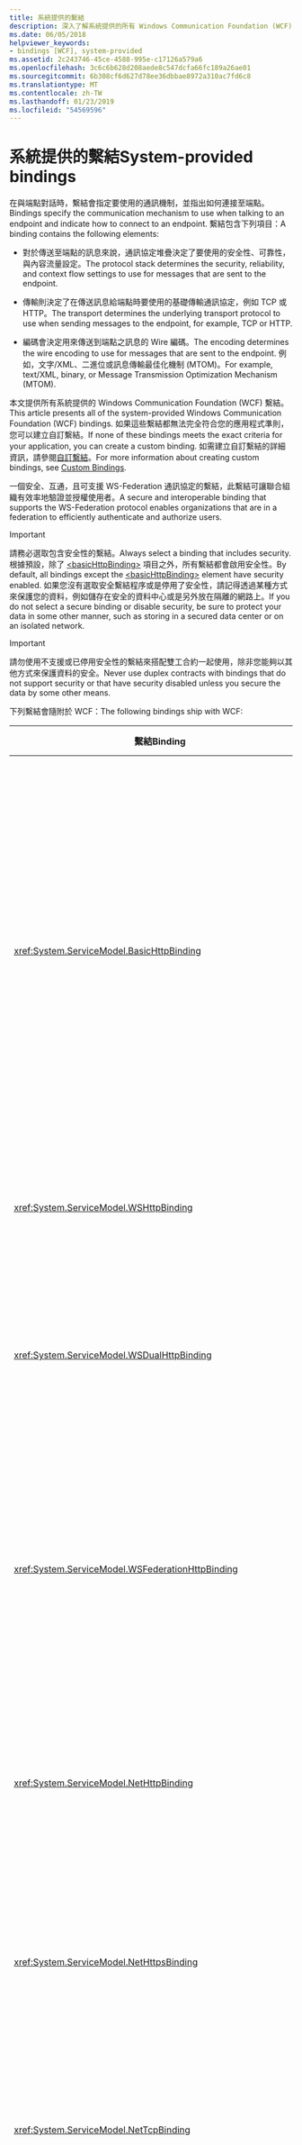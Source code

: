 ```yaml
---
title: 系統提供的繫結
description: 深入了解系統提供的所有 Windows Communication Foundation (WCF) 繫結。
ms.date: 06/05/2018
helpviewer_keywords:
- bindings [WCF], system-provided
ms.assetid: 2c243746-45ce-4588-995e-c17126a579a6
ms.openlocfilehash: 3c6c6b628d208aede8c547dcfa66fc189a26ae01
ms.sourcegitcommit: 6b308cf6d627d78ee36dbbae8972a310ac7fd6c8
ms.translationtype: MT
ms.contentlocale: zh-TW
ms.lasthandoff: 01/23/2019
ms.locfileid: "54569596"
---
```

# <a name="system-provided-bindings"></a><span data-ttu-id="6a3b5-103">系統提供的繫結</span><span class="sxs-lookup"><span data-stu-id="6a3b5-103">System-provided bindings</span></span>

<span data-ttu-id="6a3b5-104">在與端點對話時，繫結會指定要使用的通訊機制，並指出如何連接至端點。</span><span class="sxs-lookup"><span data-stu-id="6a3b5-104">Bindings specify the communication mechanism to use when talking to an endpoint and indicate how to connect to an endpoint.</span></span> <span data-ttu-id="6a3b5-105">繫結包含下列項目：</span><span class="sxs-lookup"><span data-stu-id="6a3b5-105">A binding contains the following elements:</span></span>

- <span data-ttu-id="6a3b5-106">對於傳送至端點的訊息來說，通訊協定堆疊決定了要使用的安全性、可靠性，與內容流量設定。</span><span class="sxs-lookup"><span data-stu-id="6a3b5-106">The protocol stack determines the security, reliability, and context flow settings to use for messages that are sent to the endpoint.</span></span>

- <span data-ttu-id="6a3b5-107">傳輸則決定了在傳送訊息給端點時要使用的基礎傳輸通訊協定，例如 TCP 或 HTTP。</span><span class="sxs-lookup"><span data-stu-id="6a3b5-107">The transport determines the underlying transport protocol to use when sending messages to the endpoint, for example, TCP or HTTP.</span></span>

- <span data-ttu-id="6a3b5-108">編碼會決定用來傳送到端點之訊息的 Wire 編碼。</span><span class="sxs-lookup"><span data-stu-id="6a3b5-108">The encoding determines the wire encoding to use for messages that are sent to the endpoint.</span></span> <span data-ttu-id="6a3b5-109">例如，文字/XML、二進位或訊息傳輸最佳化機制 (MTOM)。</span><span class="sxs-lookup"><span data-stu-id="6a3b5-109">For example, text/XML, binary, or Message Transmission Optimization Mechanism (MTOM).</span></span>

 <span data-ttu-id="6a3b5-110">本文提供所有系統提供的 Windows Communication Foundation (WCF) 繫結。</span><span class="sxs-lookup"><span data-stu-id="6a3b5-110">This article presents all of the system-provided Windows Communication Foundation (WCF) bindings.</span></span> <span data-ttu-id="6a3b5-111">如果這些繫結都無法完全符合您的應用程式準則，您可以建立自訂繫結。</span><span class="sxs-lookup"><span data-stu-id="6a3b5-111">If none of these bindings meets the exact criteria for your application, you can create a custom binding.</span></span> <span data-ttu-id="6a3b5-112">如需建立自訂繫結的詳細資訊，請參閱[自訂繫結](./extending/custom-bindings.md)。</span><span class="sxs-lookup"><span data-stu-id="6a3b5-112">For more information about creating custom bindings, see [Custom Bindings](./extending/custom-bindings.md).</span></span>

 <span data-ttu-id="6a3b5-113">一個安全、互通，且可支援 WS-Federation 通訊協定的繫結，此繫結可讓聯合組織有效率地驗證並授權使用者。</span><span class="sxs-lookup"><span data-stu-id="6a3b5-113">A secure and interoperable binding that supports the WS-Federation protocol enables organizations that are in a federation to efficiently authenticate and authorize users.</span></span>

> [!IMPORTANT]
> <span data-ttu-id="6a3b5-114">請務必選取包含安全性的繫結。</span><span class="sxs-lookup"><span data-stu-id="6a3b5-114">Always select a binding that includes security.</span></span> <span data-ttu-id="6a3b5-115">根據預設，除了 [\<basicHttpBinding>](../configure-apps/file-schema/wcf/basichttpbinding.md) 項目之外，所有繫結都會啟用安全性。</span><span class="sxs-lookup"><span data-stu-id="6a3b5-115">By default, all bindings except the [\<basicHttpBinding>](../configure-apps/file-schema/wcf/basichttpbinding.md) element have security enabled.</span></span> <span data-ttu-id="6a3b5-116">如果您沒有選取安全繫結程序或是停用了安全性，請記得透過某種方式來保護您的資料，例如儲存在安全的資料中心或是另外放在隔離的網路上。</span><span class="sxs-lookup"><span data-stu-id="6a3b5-116">If you do not select a secure binding or disable security, be sure to protect your data in some other manner, such as storing in a secured data center or on an isolated network.</span></span>

> [!IMPORTANT]
> <span data-ttu-id="6a3b5-117">請勿使用不支援或已停用安全性的繫結來搭配雙工合約一起使用，除非您能夠以其他方式來保護資料的安全。</span><span class="sxs-lookup"><span data-stu-id="6a3b5-117">Never use duplex contracts with bindings that do not support security or that have security disabled unless you secure the data by some other means.</span></span>

<span data-ttu-id="6a3b5-118">下列繫結會隨附於 WCF：</span><span class="sxs-lookup"><span data-stu-id="6a3b5-118">The following bindings ship with WCF:</span></span>

|<span data-ttu-id="6a3b5-119">繫結</span><span class="sxs-lookup"><span data-stu-id="6a3b5-119">Binding</span></span>|<span data-ttu-id="6a3b5-120">組態項目</span><span class="sxs-lookup"><span data-stu-id="6a3b5-120">Configuration Element</span></span>|<span data-ttu-id="6a3b5-121">描述</span><span class="sxs-lookup"><span data-stu-id="6a3b5-121">Description</span></span>|
|-------------|---------------------------|-----------------|
|<xref:System.ServiceModel.BasicHttpBinding>|[<span data-ttu-id="6a3b5-122">\<basicHttpBinding></span><span class="sxs-lookup"><span data-stu-id="6a3b5-122">\<basicHttpBinding></span></span>](../configure-apps/file-schema/wcf/basichttpbinding.md)|<span data-ttu-id="6a3b5-123">適合用來與 WS-Basic Profile 相容之 Web 服務通訊的繫結；例如，以 ASP.NET Web 服務 (ASMX) 為基礎的服務。</span><span class="sxs-lookup"><span data-stu-id="6a3b5-123">A binding that is suitable for communicating with WS-Basic Profile-conformant Web services, for example, ASP.NET Web services (ASMX)-based services.</span></span> <span data-ttu-id="6a3b5-124">此繫結使用 HTTP 做為傳輸，並使用文字/XML 做為預設的訊息編碼。</span><span class="sxs-lookup"><span data-stu-id="6a3b5-124">This binding uses HTTP as the transport and text/XML as the default message encoding.</span></span>|
|<xref:System.ServiceModel.WSHttpBinding>|[<span data-ttu-id="6a3b5-125">\<wsHttpBinding></span><span class="sxs-lookup"><span data-stu-id="6a3b5-125">\<wsHttpBinding></span></span>](../configure-apps/file-schema/wcf/wshttpbinding.md)|<span data-ttu-id="6a3b5-126">適用在非雙工服務合約上的安全且互通的繫結。</span><span class="sxs-lookup"><span data-stu-id="6a3b5-126">A secure and interoperable binding that is suitable for non-duplex service contracts.</span></span>|
|<xref:System.ServiceModel.WSDualHttpBinding>|[<span data-ttu-id="6a3b5-127">\<wsDualHttpBinding></span><span class="sxs-lookup"><span data-stu-id="6a3b5-127">\<wsDualHttpBinding></span></span>](../configure-apps/file-schema/wcf/wsdualhttpbinding.md)|<span data-ttu-id="6a3b5-128">安全且互通的繫結，適用於雙工服務合約或透過 SOAP 媒介的通訊。</span><span class="sxs-lookup"><span data-stu-id="6a3b5-128">A secure and interoperable binding that is suitable for duplex service contracts or communication through SOAP intermediaries.</span></span>|
|<xref:System.ServiceModel.WSFederationHttpBinding>|[<span data-ttu-id="6a3b5-129">\<wsFederationHttpBinding></span><span class="sxs-lookup"><span data-stu-id="6a3b5-129">\<wsFederationHttpBinding></span></span>](../configure-apps/file-schema/wcf/wsfederationhttpbinding.md)|<span data-ttu-id="6a3b5-130">安全、互通且支援 WS-Federation 通訊協定的繫結，此繫結可讓聯合組織有效率地驗證並授權使用者。</span><span class="sxs-lookup"><span data-stu-id="6a3b5-130">A secure and interoperable binding that supports the WS-Federation protocol, which enables organizations that are in a federation to efficiently authenticate and authorize users.</span></span>|
|<xref:System.ServiceModel.NetHttpBinding>|[<span data-ttu-id="6a3b5-131">\<netHttpBinding></span><span class="sxs-lookup"><span data-stu-id="6a3b5-131">\<netHttpBinding></span></span>](../configure-apps/file-schema/wcf/nethttpbinding.md)|<span data-ttu-id="6a3b5-132">為了使用 HTTP 或 WebSocket 服務而設計的繫結，其預設會使用二進位編碼。</span><span class="sxs-lookup"><span data-stu-id="6a3b5-132">A binding designed for consuming HTTP or WebSocket services that uses binary encoding by default.</span></span>|
|<xref:System.ServiceModel.NetHttpsBinding>|[<span data-ttu-id="6a3b5-133">\<netHttpsBinding></span><span class="sxs-lookup"><span data-stu-id="6a3b5-133">\<netHttpsBinding></span></span>](../configure-apps/file-schema/wcf/nethttpsbinding.md)|<span data-ttu-id="6a3b5-134">為了使用 HTTP 或 WebSocket 服務而設計的安全繫結，其預設會採用二進位編碼。</span><span class="sxs-lookup"><span data-stu-id="6a3b5-134">A secure binding designed for consuming HTTP or WebSocket services that uses binary encoding by default.</span></span>|
|<xref:System.ServiceModel.NetTcpBinding>|[<span data-ttu-id="6a3b5-135">\<netTcpBinding></span><span class="sxs-lookup"><span data-stu-id="6a3b5-135">\<netTcpBinding></span></span>](../configure-apps/file-schema/wcf/nettcpbinding.md)|<span data-ttu-id="6a3b5-136">安全且最佳化的繫結，適用於 WCF 應用程式之間的跨電腦通訊。</span><span class="sxs-lookup"><span data-stu-id="6a3b5-136">A secure and optimized binding suitable for cross-machine communication between WCF applications.</span></span>|
|<xref:System.ServiceModel.NetNamedPipeBinding>|[<span data-ttu-id="6a3b5-137">\<netNamedPipeBinding></span><span class="sxs-lookup"><span data-stu-id="6a3b5-137">\<netNamedPipeBinding></span></span>](../configure-apps/file-schema/wcf/netnamedpipebinding.md)|<span data-ttu-id="6a3b5-138">安全、可靠且最佳化的繫結，適用於 WCF 應用程式之間的電腦通訊。</span><span class="sxs-lookup"><span data-stu-id="6a3b5-138">A secure, reliable, optimized binding that is suitable for on-machine communication between WCF applications.</span></span>|
|<xref:System.ServiceModel.NetMsmqBinding>|[<span data-ttu-id="6a3b5-139">\<netMsmqBinding></span><span class="sxs-lookup"><span data-stu-id="6a3b5-139">\<netMsmqBinding></span></span>](../configure-apps/file-schema/wcf/netmsmqbinding.md)|<span data-ttu-id="6a3b5-140">佇列繫結，適用於 WCF 應用程式之間的跨電腦通訊。</span><span class="sxs-lookup"><span data-stu-id="6a3b5-140">A queued binding that is suitable for cross-machine communication between WCF applications.</span></span>|
|<xref:System.ServiceModel.NetPeerTcpBinding>|[<span data-ttu-id="6a3b5-141">\<netPeerTcpBinding></span><span class="sxs-lookup"><span data-stu-id="6a3b5-141">\<netPeerTcpBinding></span></span>](../configure-apps/file-schema/wcf/netpeertcpbinding.md)|<span data-ttu-id="6a3b5-142">可啟用安全、多電腦通訊的繫結。</span><span class="sxs-lookup"><span data-stu-id="6a3b5-142">A binding that enables secure, multiple machine communication.</span></span>|
|<xref:System.ServiceModel.MsmqIntegration.MsmqIntegrationBinding>|[<span data-ttu-id="6a3b5-143">\<msmqIntegrationBinding></span><span class="sxs-lookup"><span data-stu-id="6a3b5-143">\<msmqIntegrationBinding></span></span>](../configure-apps/file-schema/wcf/msmqintegrationbinding.md)|<span data-ttu-id="6a3b5-144">一種適用於 WCF 應用程式與現有訊息佇列應用程式之間的跨電腦通訊之繫結。</span><span class="sxs-lookup"><span data-stu-id="6a3b5-144">A binding that is suitable for cross-machine communication between a WCF application and existing Message Queuing applications.</span></span>|
|<xref:System.ServiceModel.BasicHttpContextBinding>|[<span data-ttu-id="6a3b5-145">\<basicHttpContextBinding></span><span class="sxs-lookup"><span data-stu-id="6a3b5-145">\<basicHttpContextBinding></span></span>](../configure-apps/file-schema/wcf/basichttpcontextbinding.md)|<span data-ttu-id="6a3b5-146">一種適合用來與 WS-Basic Profile 相容的 Web 服務進行通訊之繫結，能夠啟用用於交換內容的 HTTP Cookie。</span><span class="sxs-lookup"><span data-stu-id="6a3b5-146">A binding suitable for communicating with WS-Basic Profile conformant Web services that enables HTTP cookies to be used to exchange context.</span></span>|
|<xref:System.ServiceModel.NetTcpContextBinding>|[<span data-ttu-id="6a3b5-147">\<netTcpContextBinding></span><span class="sxs-lookup"><span data-stu-id="6a3b5-147">\<netTcpContextBinding></span></span>](../configure-apps/file-schema/wcf/nettcpcontextbinding.md)|<span data-ttu-id="6a3b5-148">安全且最佳化的繫結，適用於在 WCF 應用程式之間進行跨電腦的通訊，可以啟用用於交換內容的 SOAP 標頭。</span><span class="sxs-lookup"><span data-stu-id="6a3b5-148">A secure and optimized binding suitable for cross-machine communication between WCF applications that enables SOAP headers to be used to exchange context.</span></span>|
|<xref:System.ServiceModel.WebHttpBinding>|[<span data-ttu-id="6a3b5-149">\<webHttpBinding></span><span class="sxs-lookup"><span data-stu-id="6a3b5-149">\<webHttpBinding></span></span>](../configure-apps/file-schema/wcf/webhttpbinding.md)|<span data-ttu-id="6a3b5-150">用於設定 WCF Web 服務端點的繫結，這些服務的公開會透過 HTTP 要求，而非 SOAP 訊息。</span><span class="sxs-lookup"><span data-stu-id="6a3b5-150">A binding used to configure endpoints for WCF Web services that are exposed through HTTP requests instead of SOAP messages.</span></span>|
|<xref:System.ServiceModel.WSHttpContextBinding>|[<span data-ttu-id="6a3b5-151">\<wsHttpContextBinding></span><span class="sxs-lookup"><span data-stu-id="6a3b5-151">\<wsHttpContextBinding></span></span>](../configure-apps/file-schema/wcf/wshttpcontextbinding.md)|<span data-ttu-id="6a3b5-152">適用在非雙工服務合約上的安全且互通的繫結，可以啟用用於交換內容的 SOAP 標頭。</span><span class="sxs-lookup"><span data-stu-id="6a3b5-152">A secure and interoperable binding suitable for non-duplex service contracts that enables SOAP headers to be used to exchange context.</span></span>|
|<xref:System.ServiceModel.UdpBinding>|[<span data-ttu-id="6a3b5-153">\<udpBinding></span><span class="sxs-lookup"><span data-stu-id="6a3b5-153">\<udpBinding></span></span>](../configure-apps/file-schema/wcf/udpbinding.md)|<span data-ttu-id="6a3b5-154">要在同時傳送一批突發之簡單訊息給大量用戶端時使用的繫結。</span><span class="sxs-lookup"><span data-stu-id="6a3b5-154">A binding to use when sending a burst of simple messages to a large number of clients simultaneously.</span></span>|

 <span data-ttu-id="6a3b5-155">下表說明每一個系統提供繫結的個別功能。</span><span class="sxs-lookup"><span data-stu-id="6a3b5-155">The following table shows the features of each of the system-provided bindings.</span></span> <span data-ttu-id="6a3b5-156">您將於表格欄位中找到繫結；各項功能則列於各資料列，並於另一個表格中加以描述。</span><span class="sxs-lookup"><span data-stu-id="6a3b5-156">The bindings are found in the table columns; the features are listed in the rows and described in a second table.</span></span> <span data-ttu-id="6a3b5-157">下表將說明使用的繫結縮寫。</span><span class="sxs-lookup"><span data-stu-id="6a3b5-157">The following table provides a key for the binding abbreviations used.</span></span> <span data-ttu-id="6a3b5-158">若要選取繫結，請決定哪一欄可滿足所有您需要的資料列功能。</span><span class="sxs-lookup"><span data-stu-id="6a3b5-158">To select a binding, determine which column satisfies all of the row features you need.</span></span>

|<span data-ttu-id="6a3b5-159">繫結</span><span class="sxs-lookup"><span data-stu-id="6a3b5-159">Binding</span></span>|<span data-ttu-id="6a3b5-160">互通性</span><span class="sxs-lookup"><span data-stu-id="6a3b5-160">Interoperability</span></span>|<span data-ttu-id="6a3b5-161">安全性 (預設值)</span><span class="sxs-lookup"><span data-stu-id="6a3b5-161">Security (Default)</span></span>|<span data-ttu-id="6a3b5-162">工作階段</span><span class="sxs-lookup"><span data-stu-id="6a3b5-162">Session</span></span><br /><span data-ttu-id="6a3b5-163">(預設值)</span><span class="sxs-lookup"><span data-stu-id="6a3b5-163">(Default)</span></span>|<span data-ttu-id="6a3b5-164">異動</span><span class="sxs-lookup"><span data-stu-id="6a3b5-164">Transactions</span></span>|<span data-ttu-id="6a3b5-165">雙工</span><span class="sxs-lookup"><span data-stu-id="6a3b5-165">Duplex</span></span>|<span data-ttu-id="6a3b5-166">編碼 (預設值)</span><span class="sxs-lookup"><span data-stu-id="6a3b5-166">Encoding (Default)</span></span>|<span data-ttu-id="6a3b5-167">資料流</span><span class="sxs-lookup"><span data-stu-id="6a3b5-167">Streaming</span></span><br /><span data-ttu-id="6a3b5-168">(預設值)</span><span class="sxs-lookup"><span data-stu-id="6a3b5-168">(Default)</span></span>|
|-------------|----------------------|--------------------------|-----------------------------|------------------|------------|--------------------------|-------------------------------|
|<xref:System.ServiceModel.BasicHttpBinding>|<span data-ttu-id="6a3b5-169">Basic Profile 1.1</span><span class="sxs-lookup"><span data-stu-id="6a3b5-169">Basic Profile 1.1</span></span>|<span data-ttu-id="6a3b5-170">(無)、傳輸、訊息、混合</span><span class="sxs-lookup"><span data-stu-id="6a3b5-170">(None), Transport, Message, Mixed</span></span>|<span data-ttu-id="6a3b5-171">(無)</span><span class="sxs-lookup"><span data-stu-id="6a3b5-171">(None)</span></span>|<span data-ttu-id="6a3b5-172">(無)</span><span class="sxs-lookup"><span data-stu-id="6a3b5-172">(None)</span></span>|<span data-ttu-id="6a3b5-173">N/A</span><span class="sxs-lookup"><span data-stu-id="6a3b5-173">n/a</span></span>|<span data-ttu-id="6a3b5-174">文字、(MTOM)</span><span class="sxs-lookup"><span data-stu-id="6a3b5-174">Text, (MTOM)</span></span>|<span data-ttu-id="6a3b5-175">是</span><span class="sxs-lookup"><span data-stu-id="6a3b5-175">Yes</span></span><br /><span data-ttu-id="6a3b5-176">(緩衝)</span><span class="sxs-lookup"><span data-stu-id="6a3b5-176">(buffered)</span></span>|
|<xref:System.ServiceModel.WSHttpBinding>|<span data-ttu-id="6a3b5-177">WS</span><span class="sxs-lookup"><span data-stu-id="6a3b5-177">WS</span></span>|<span data-ttu-id="6a3b5-178">傳輸、(訊息)、混合</span><span class="sxs-lookup"><span data-stu-id="6a3b5-178">Transport, (Message), Mixed</span></span>|<span data-ttu-id="6a3b5-179">(無)、可靠工作階段、安全性工作階段</span><span class="sxs-lookup"><span data-stu-id="6a3b5-179">(None), Reliable Session, Security Session</span></span>|<span data-ttu-id="6a3b5-180">(無)、是</span><span class="sxs-lookup"><span data-stu-id="6a3b5-180">(None), Yes</span></span>|<span data-ttu-id="6a3b5-181">N/A</span><span class="sxs-lookup"><span data-stu-id="6a3b5-181">n/a</span></span>|<span data-ttu-id="6a3b5-182">(文字)、MTOM</span><span class="sxs-lookup"><span data-stu-id="6a3b5-182">(Text), MTOM</span></span>|<span data-ttu-id="6a3b5-183">否</span><span class="sxs-lookup"><span data-stu-id="6a3b5-183">No</span></span>|
|<xref:System.ServiceModel.WSDualHttpBinding>|<span data-ttu-id="6a3b5-184">WS</span><span class="sxs-lookup"><span data-stu-id="6a3b5-184">WS</span></span>|<span data-ttu-id="6a3b5-185">(訊息)、無</span><span class="sxs-lookup"><span data-stu-id="6a3b5-185">(Message), None</span></span>|<span data-ttu-id="6a3b5-186">(可靠工作階段)、安全性工作階段</span><span class="sxs-lookup"><span data-stu-id="6a3b5-186">(Reliable Session), Security Session</span></span>|<span data-ttu-id="6a3b5-187">(無)、是</span><span class="sxs-lookup"><span data-stu-id="6a3b5-187">(None), Yes</span></span>|<span data-ttu-id="6a3b5-188">是</span><span class="sxs-lookup"><span data-stu-id="6a3b5-188">Yes</span></span>|<span data-ttu-id="6a3b5-189">(文字)、MTOM</span><span class="sxs-lookup"><span data-stu-id="6a3b5-189">(Text), MTOM</span></span>|<span data-ttu-id="6a3b5-190">否</span><span class="sxs-lookup"><span data-stu-id="6a3b5-190">No</span></span>|
|<xref:System.ServiceModel.WSFederationHttpBinding>|<span data-ttu-id="6a3b5-191">WS-Federation</span><span class="sxs-lookup"><span data-stu-id="6a3b5-191">WS-Federation</span></span>|<span data-ttu-id="6a3b5-192">(訊息)、混合、無</span><span class="sxs-lookup"><span data-stu-id="6a3b5-192">(Message), Mixed, None</span></span>|<span data-ttu-id="6a3b5-193">(無)、可靠工作階段、安全性工作階段</span><span class="sxs-lookup"><span data-stu-id="6a3b5-193">(None), Reliable Session, Security Session</span></span>|<span data-ttu-id="6a3b5-194">(無)、是</span><span class="sxs-lookup"><span data-stu-id="6a3b5-194">(None), Yes</span></span>|<span data-ttu-id="6a3b5-195">否</span><span class="sxs-lookup"><span data-stu-id="6a3b5-195">No</span></span>|<span data-ttu-id="6a3b5-196">(文字)、MTOM</span><span class="sxs-lookup"><span data-stu-id="6a3b5-196">(Text), MTOM</span></span>|<span data-ttu-id="6a3b5-197">否</span><span class="sxs-lookup"><span data-stu-id="6a3b5-197">No</span></span>|
|<xref:System.ServiceModel.NetHttpBinding>|<span data-ttu-id="6a3b5-198">.NET</span><span class="sxs-lookup"><span data-stu-id="6a3b5-198">.NET</span></span>|<span data-ttu-id="6a3b5-199">(無)、傳輸、訊息、TransportWithMessageCredential、TransportCredentialOnly</span><span class="sxs-lookup"><span data-stu-id="6a3b5-199">(None), Transport, Message, TransportWithMessageCredential, TransportCredentialOnly</span></span>|<span data-ttu-id="6a3b5-200">請參閱下列注意事項</span><span class="sxs-lookup"><span data-stu-id="6a3b5-200">See note below</span></span>|<span data-ttu-id="6a3b5-201">無</span><span class="sxs-lookup"><span data-stu-id="6a3b5-201">None</span></span>|<span data-ttu-id="6a3b5-202">請參閱下列注意事項</span><span class="sxs-lookup"><span data-stu-id="6a3b5-202">See note below</span></span>|<span data-ttu-id="6a3b5-203">(二進位)、文字、MTOM</span><span class="sxs-lookup"><span data-stu-id="6a3b5-203">(Binary), Text, MTOM</span></span>|<span data-ttu-id="6a3b5-204">是 (緩衝)</span><span class="sxs-lookup"><span data-stu-id="6a3b5-204">Yes (buffered)</span></span>|
|<xref:System.ServiceModel.NetHttpsBinding>|<span data-ttu-id="6a3b5-205">.NET</span><span class="sxs-lookup"><span data-stu-id="6a3b5-205">.NET</span></span>|<span data-ttu-id="6a3b5-206">(傳輸)、TransportWithMessageCredential</span><span class="sxs-lookup"><span data-stu-id="6a3b5-206">(Transport), TransportWithMessageCredential</span></span>|<span data-ttu-id="6a3b5-207">請參閱下列注意事項</span><span class="sxs-lookup"><span data-stu-id="6a3b5-207">See note below</span></span>|<span data-ttu-id="6a3b5-208">無</span><span class="sxs-lookup"><span data-stu-id="6a3b5-208">None</span></span>|<span data-ttu-id="6a3b5-209">請參閱下列注意事項</span><span class="sxs-lookup"><span data-stu-id="6a3b5-209">See note below</span></span>|<span data-ttu-id="6a3b5-210">(二進位)、文字、MTOM</span><span class="sxs-lookup"><span data-stu-id="6a3b5-210">(Binary), Text, MTOM</span></span>|<span data-ttu-id="6a3b5-211">是</span><span class="sxs-lookup"><span data-stu-id="6a3b5-211">Yes</span></span><br /><span data-ttu-id="6a3b5-212">(緩衝)</span><span class="sxs-lookup"><span data-stu-id="6a3b5-212">(buffered)</span></span>|
|<xref:System.ServiceModel.NetTcpBinding>|<span data-ttu-id="6a3b5-213">.NET</span><span class="sxs-lookup"><span data-stu-id="6a3b5-213">.NET</span></span>|<span data-ttu-id="6a3b5-214">(傳輸)、訊息、無、混合</span><span class="sxs-lookup"><span data-stu-id="6a3b5-214">(Transport), Message, None, Mixed</span></span>|<span data-ttu-id="6a3b5-215">(傳輸)、可靠工作階段、安全性工作階段</span><span class="sxs-lookup"><span data-stu-id="6a3b5-215">(Transport), Reliable Session, Security Session</span></span>|<span data-ttu-id="6a3b5-216">(無)、是</span><span class="sxs-lookup"><span data-stu-id="6a3b5-216">(None), Yes</span></span>|<span data-ttu-id="6a3b5-217">是</span><span class="sxs-lookup"><span data-stu-id="6a3b5-217">Yes</span></span>|<span data-ttu-id="6a3b5-218">二元</span><span class="sxs-lookup"><span data-stu-id="6a3b5-218">Binary</span></span>|<span data-ttu-id="6a3b5-219">是</span><span class="sxs-lookup"><span data-stu-id="6a3b5-219">Yes</span></span><br /><span data-ttu-id="6a3b5-220">(緩衝)</span><span class="sxs-lookup"><span data-stu-id="6a3b5-220">(buffered)</span></span>|
|<xref:System.ServiceModel.NetNamedPipeBinding>|<span data-ttu-id="6a3b5-221">.NET</span><span class="sxs-lookup"><span data-stu-id="6a3b5-221">.NET</span></span>|<span data-ttu-id="6a3b5-222">(傳輸)、無</span><span class="sxs-lookup"><span data-stu-id="6a3b5-222">(Transport), None</span></span>|<span data-ttu-id="6a3b5-223">無、(傳輸)</span><span class="sxs-lookup"><span data-stu-id="6a3b5-223">None, (Transport)</span></span>|<span data-ttu-id="6a3b5-224">(無)、是</span><span class="sxs-lookup"><span data-stu-id="6a3b5-224">(None), Yes</span></span>|<span data-ttu-id="6a3b5-225">是</span><span class="sxs-lookup"><span data-stu-id="6a3b5-225">Yes</span></span>|<span data-ttu-id="6a3b5-226">二元</span><span class="sxs-lookup"><span data-stu-id="6a3b5-226">Binary</span></span>|<span data-ttu-id="6a3b5-227">是</span><span class="sxs-lookup"><span data-stu-id="6a3b5-227">Yes</span></span><br /><span data-ttu-id="6a3b5-228">(緩衝)</span><span class="sxs-lookup"><span data-stu-id="6a3b5-228">(buffered)</span></span>|
|<xref:System.ServiceModel.NetMsmqBinding>|<span data-ttu-id="6a3b5-229">.NET</span><span class="sxs-lookup"><span data-stu-id="6a3b5-229">.NET</span></span>|<span data-ttu-id="6a3b5-230">訊息、(傳輸)、無</span><span class="sxs-lookup"><span data-stu-id="6a3b5-230">Message, (Transport), None</span></span>|<span data-ttu-id="6a3b5-231">(無)、傳輸</span><span class="sxs-lookup"><span data-stu-id="6a3b5-231">(None), Transport</span></span>|<span data-ttu-id="6a3b5-232">無、(是)</span><span class="sxs-lookup"><span data-stu-id="6a3b5-232">None, (Yes)</span></span>|<span data-ttu-id="6a3b5-233">否</span><span class="sxs-lookup"><span data-stu-id="6a3b5-233">No</span></span>|<span data-ttu-id="6a3b5-234">二元</span><span class="sxs-lookup"><span data-stu-id="6a3b5-234">Binary</span></span>|<span data-ttu-id="6a3b5-235">否</span><span class="sxs-lookup"><span data-stu-id="6a3b5-235">No</span></span>|
|<xref:System.ServiceModel.NetPeerTcpBinding>|<span data-ttu-id="6a3b5-236">對等</span><span class="sxs-lookup"><span data-stu-id="6a3b5-236">Peer</span></span>|<span data-ttu-id="6a3b5-237">(傳輸)</span><span class="sxs-lookup"><span data-stu-id="6a3b5-237">(Transport)</span></span>|<span data-ttu-id="6a3b5-238">(無)</span><span class="sxs-lookup"><span data-stu-id="6a3b5-238">(None)</span></span>|<span data-ttu-id="6a3b5-239">(無)</span><span class="sxs-lookup"><span data-stu-id="6a3b5-239">(None)</span></span>|<span data-ttu-id="6a3b5-240">是</span><span class="sxs-lookup"><span data-stu-id="6a3b5-240">Yes</span></span>||<span data-ttu-id="6a3b5-241">否</span><span class="sxs-lookup"><span data-stu-id="6a3b5-241">No</span></span>|
|<xref:System.ServiceModel.MsmqIntegration.MsmqIntegrationBinding>|<span data-ttu-id="6a3b5-242">MSMQ</span><span class="sxs-lookup"><span data-stu-id="6a3b5-242">MSMQ</span></span>|<span data-ttu-id="6a3b5-243">(傳輸)</span><span class="sxs-lookup"><span data-stu-id="6a3b5-243">(Transport)</span></span>|<span data-ttu-id="6a3b5-244">(無)</span><span class="sxs-lookup"><span data-stu-id="6a3b5-244">(None)</span></span>|<span data-ttu-id="6a3b5-245">無、(是)</span><span class="sxs-lookup"><span data-stu-id="6a3b5-245">None, (Yes)</span></span>|<span data-ttu-id="6a3b5-246">N/A</span><span class="sxs-lookup"><span data-stu-id="6a3b5-246">n/a</span></span>|<span data-ttu-id="6a3b5-247">N/A</span><span class="sxs-lookup"><span data-stu-id="6a3b5-247">n/a</span></span>|<span data-ttu-id="6a3b5-248">否</span><span class="sxs-lookup"><span data-stu-id="6a3b5-248">No</span></span>|
|<xref:System.ServiceModel.BasicHttpContextBinding>|<span data-ttu-id="6a3b5-249">Basic Profile 1.1</span><span class="sxs-lookup"><span data-stu-id="6a3b5-249">Basic Profile 1.1</span></span>|<span data-ttu-id="6a3b5-250">(無)、傳輸、訊息、混合</span><span class="sxs-lookup"><span data-stu-id="6a3b5-250">(None), Transport, Message, Mixed</span></span>|<span data-ttu-id="6a3b5-251">(無)</span><span class="sxs-lookup"><span data-stu-id="6a3b5-251">(None)</span></span>|<span data-ttu-id="6a3b5-252">(無)</span><span class="sxs-lookup"><span data-stu-id="6a3b5-252">(None)</span></span>|<span data-ttu-id="6a3b5-253">N/A</span><span class="sxs-lookup"><span data-stu-id="6a3b5-253">n/a</span></span>|<span data-ttu-id="6a3b5-254">文字、(MTOM)</span><span class="sxs-lookup"><span data-stu-id="6a3b5-254">Text, (MTOM)</span></span>|<span data-ttu-id="6a3b5-255">是</span><span class="sxs-lookup"><span data-stu-id="6a3b5-255">Yes</span></span><br /><span data-ttu-id="6a3b5-256">(緩衝)</span><span class="sxs-lookup"><span data-stu-id="6a3b5-256">(buffered)</span></span>|
|<xref:System.ServiceModel.NetTcpContextBinding>|<span data-ttu-id="6a3b5-257">.NET</span><span class="sxs-lookup"><span data-stu-id="6a3b5-257">.NET</span></span>|<span data-ttu-id="6a3b5-258">(傳輸)、訊息、無、混合</span><span class="sxs-lookup"><span data-stu-id="6a3b5-258">(Transport), Message, None, Mixed</span></span>|<span data-ttu-id="6a3b5-259">(傳輸)、可靠工作階段、安全性工作階段</span><span class="sxs-lookup"><span data-stu-id="6a3b5-259">(Transport), Reliable Session, Security Session</span></span>|<span data-ttu-id="6a3b5-260">(無)、是</span><span class="sxs-lookup"><span data-stu-id="6a3b5-260">(None), Yes</span></span>|<span data-ttu-id="6a3b5-261">是</span><span class="sxs-lookup"><span data-stu-id="6a3b5-261">Yes</span></span>|<span data-ttu-id="6a3b5-262">二元</span><span class="sxs-lookup"><span data-stu-id="6a3b5-262">Binary</span></span>|<span data-ttu-id="6a3b5-263">是</span><span class="sxs-lookup"><span data-stu-id="6a3b5-263">Yes</span></span><br /><span data-ttu-id="6a3b5-264">(緩衝)</span><span class="sxs-lookup"><span data-stu-id="6a3b5-264">(buffered)</span></span>|
|<xref:System.ServiceModel.WSHttpContextBinding>|<span data-ttu-id="6a3b5-265">WS</span><span class="sxs-lookup"><span data-stu-id="6a3b5-265">WS</span></span>|<span data-ttu-id="6a3b5-266">傳輸、(訊息)、混合</span><span class="sxs-lookup"><span data-stu-id="6a3b5-266">Transport, (Message), Mixed</span></span>|<span data-ttu-id="6a3b5-267">(無)、可靠工作階段、安全性工作階段</span><span class="sxs-lookup"><span data-stu-id="6a3b5-267">(None), Reliable Session, Security Session</span></span>|<span data-ttu-id="6a3b5-268">(無)、是</span><span class="sxs-lookup"><span data-stu-id="6a3b5-268">(None), Yes</span></span>|<span data-ttu-id="6a3b5-269">N/A</span><span class="sxs-lookup"><span data-stu-id="6a3b5-269">n/a</span></span>|<span data-ttu-id="6a3b5-270">文字、(MTOM)</span><span class="sxs-lookup"><span data-stu-id="6a3b5-270">Text, (MTOM)</span></span>|<span data-ttu-id="6a3b5-271">否</span><span class="sxs-lookup"><span data-stu-id="6a3b5-271">No</span></span>|
|<xref:System.ServiceModel.UdpBinding> <br /><br /> <span data-ttu-id="6a3b5-272">**注意：** 互通性可以透過實作這個繫結所實作的標準 SOAP-over-UDP 規格來達成。</span><span class="sxs-lookup"><span data-stu-id="6a3b5-272">**Note:**  Interoperability can be achieved by implementing the standard SOAP-over-UDP spec which this binding implements.</span></span>|<span data-ttu-id="6a3b5-273">.NET</span><span class="sxs-lookup"><span data-stu-id="6a3b5-273">.NET</span></span>|<span data-ttu-id="6a3b5-274">(無)</span><span class="sxs-lookup"><span data-stu-id="6a3b5-274">(None)</span></span>|<span data-ttu-id="6a3b5-275">(無)</span><span class="sxs-lookup"><span data-stu-id="6a3b5-275">(None)</span></span>|<span data-ttu-id="6a3b5-276">(無)</span><span class="sxs-lookup"><span data-stu-id="6a3b5-276">(None)</span></span>|<span data-ttu-id="6a3b5-277">N/A</span><span class="sxs-lookup"><span data-stu-id="6a3b5-277">n/a</span></span>|<span data-ttu-id="6a3b5-278">(文字)</span><span class="sxs-lookup"><span data-stu-id="6a3b5-278">(Text)</span></span>|<span data-ttu-id="6a3b5-279">否</span><span class="sxs-lookup"><span data-stu-id="6a3b5-279">No</span></span>|

> [!IMPORTANT]
> <span data-ttu-id="6a3b5-280"><xref:System.ServiceModel.NetHttpBinding> 是為了使用 HTTP 或 WebSocket 服務而設計的繫結，其預設會使用二進位編碼。</span><span class="sxs-lookup"><span data-stu-id="6a3b5-280"><xref:System.ServiceModel.NetHttpBinding> is a binding designed for consuming HTTP or WebSocket services and uses binary encoding by default.</span></span> <span data-ttu-id="6a3b5-281"><xref:System.ServiceModel.NetHttpBinding> 會偵測其所搭配使用的是要求-回覆合約還是雙工合約，並改變行為來配合，也就是會針對要求-回覆合約使用 HTTP，並針對雙工合約使用 WebSockets。</span><span class="sxs-lookup"><span data-stu-id="6a3b5-281"><xref:System.ServiceModel.NetHttpBinding> detects whether it's used with a request-reply contract or duplex contract and changes its behavior to match; it uses HTTP for request-reply and WebSockets for duplex.</span></span> <span data-ttu-id="6a3b5-282">此行為可以使用來覆寫<xref:System.ServiceModel.Channels.WebSocketTransportUsage>繫結設定：WhenDuplex-這是預設值，行為方式如上所述。</span><span class="sxs-lookup"><span data-stu-id="6a3b5-282">This behavior can be overridden using the <xref:System.ServiceModel.Channels.WebSocketTransportUsage> binding setting: WhenDuplex - This is the default value and behaves as described above.</span></span> <span data-ttu-id="6a3b5-283">Never-這會避免使用 WebSockets。</span><span class="sxs-lookup"><span data-stu-id="6a3b5-283">Never - This prevents WebSockets from being used.</span></span> <span data-ttu-id="6a3b5-284">嘗試將這個設定用於雙工合約會導致例外狀況。</span><span class="sxs-lookup"><span data-stu-id="6a3b5-284">Attempting to use a duplex contract with this setting results in an exception.</span></span> <span data-ttu-id="6a3b5-285">Always-這會強制使用 WebSockets，甚至用於要求-回覆合約。</span><span class="sxs-lookup"><span data-stu-id="6a3b5-285">Always - This forces WebSockets to be used even for request-reply contracts.</span></span> <span data-ttu-id="6a3b5-286">NetHttpBinding 在 HTTP 模式和 WebSocket 模式下都會支援可靠工作階段。</span><span class="sxs-lookup"><span data-stu-id="6a3b5-286">NetHttpBinding supports reliable sessions in both HTTP mode and WebSocket mode.</span></span> <span data-ttu-id="6a3b5-287">在 WebSocket 模式中，工作階段是由傳輸提供。</span><span class="sxs-lookup"><span data-stu-id="6a3b5-287">In WebSocket mode sessions are provided by the transport.</span></span>

 <span data-ttu-id="6a3b5-288">下表說明上一個表格中列出的各項功能。</span><span class="sxs-lookup"><span data-stu-id="6a3b5-288">The following table explains the features listed in the previous table.</span></span>

|<span data-ttu-id="6a3b5-289">功能</span><span class="sxs-lookup"><span data-stu-id="6a3b5-289">Feature</span></span>|<span data-ttu-id="6a3b5-290">描述</span><span class="sxs-lookup"><span data-stu-id="6a3b5-290">Description</span></span>|
|-------------|-----------------|
|<span data-ttu-id="6a3b5-291">互通性類型</span><span class="sxs-lookup"><span data-stu-id="6a3b5-291">Interoperability Type</span></span>|<span data-ttu-id="6a3b5-292">表示繫結一定可與其互通的通訊協定或技術。</span><span class="sxs-lookup"><span data-stu-id="6a3b5-292">Names the protocol or technology with which the binding ensures interoperation.</span></span>|
|<span data-ttu-id="6a3b5-293">安全性</span><span class="sxs-lookup"><span data-stu-id="6a3b5-293">Security</span></span>|<span data-ttu-id="6a3b5-294">指定保護通道的方式：</span><span class="sxs-lookup"><span data-stu-id="6a3b5-294">Specifies how the channel is secured:</span></span><br /><span data-ttu-id="6a3b5-295">-None:SOAP 訊息未受保護，並在用戶端未通過驗證。</span><span class="sxs-lookup"><span data-stu-id="6a3b5-295">- None: The SOAP message isn't secured and the client isn't authenticated.</span></span><br /><span data-ttu-id="6a3b5-296">-傳輸：已滿足傳輸層安全性需求。</span><span class="sxs-lookup"><span data-stu-id="6a3b5-296">- Transport: Security requirements are satisfied at the transport layer.</span></span><br /><span data-ttu-id="6a3b5-297">訊息：訊息層已滿足安全性需求。</span><span class="sxs-lookup"><span data-stu-id="6a3b5-297">- Message: Security requirements are satisfied at the message layer.</span></span><br /><span data-ttu-id="6a3b5-298">混合：宣告包含在 message;完整性和機密性需求已滿足傳輸層。</span><span class="sxs-lookup"><span data-stu-id="6a3b5-298">- Mixed: Claims are carried in the message; integrity and confidentiality requirements are satisfied by the transport layer.</span></span>|
|<span data-ttu-id="6a3b5-299">工作階段</span><span class="sxs-lookup"><span data-stu-id="6a3b5-299">Session</span></span>|<span data-ttu-id="6a3b5-300">指定此繫結是否支援工作階段合約。</span><span class="sxs-lookup"><span data-stu-id="6a3b5-300">Specifies whether this binding supports session contracts.</span></span>|
|<span data-ttu-id="6a3b5-301">異動</span><span class="sxs-lookup"><span data-stu-id="6a3b5-301">Transactions</span></span>|<span data-ttu-id="6a3b5-302">指定是否已啟用異動。</span><span class="sxs-lookup"><span data-stu-id="6a3b5-302">Specifies whether transactions are enabled.</span></span>|
|<span data-ttu-id="6a3b5-303">雙工</span><span class="sxs-lookup"><span data-stu-id="6a3b5-303">Duplex</span></span>|<span data-ttu-id="6a3b5-304">指定是否支援雙工合約。</span><span class="sxs-lookup"><span data-stu-id="6a3b5-304">Specifies whether duplex contracts are supported.</span></span> <span data-ttu-id="6a3b5-305">請注意，此功能需要繫結對工作階段的支援。</span><span class="sxs-lookup"><span data-stu-id="6a3b5-305">Note that this feature requires support for Sessions in the binding.</span></span>|
|<span data-ttu-id="6a3b5-306">編碼</span><span class="sxs-lookup"><span data-stu-id="6a3b5-306">Encoding</span></span>|<span data-ttu-id="6a3b5-307">請指定訊息的 Wire 格式。</span><span class="sxs-lookup"><span data-stu-id="6a3b5-307">Specifies the wire format of the message.</span></span> <span data-ttu-id="6a3b5-308">允許的值包括：</span><span class="sxs-lookup"><span data-stu-id="6a3b5-308">Allowable values include:</span></span><br /><span data-ttu-id="6a3b5-309">- 文字：例如 UTF-8。</span><span class="sxs-lookup"><span data-stu-id="6a3b5-309">- Text: for example UTF-8.</span></span><br /><span data-ttu-id="6a3b5-310">- 二進位</span><span class="sxs-lookup"><span data-stu-id="6a3b5-310">- Binary</span></span><br /><span data-ttu-id="6a3b5-311">-Message Transmission Optimization Mechanism (MTOM):一種方法的有效編碼的 SOAP 封套內容中的二進位 XML 項目。</span><span class="sxs-lookup"><span data-stu-id="6a3b5-311">- Message Transmission Optimization Mechanism (MTOM): A method for efficiently encoding binary XML elements within the context of a SOAP envelope.</span></span>|
|<span data-ttu-id="6a3b5-312">資料流</span><span class="sxs-lookup"><span data-stu-id="6a3b5-312">Streaming</span></span>|<span data-ttu-id="6a3b5-313">指定傳入與傳出的訊息是否支援資料流。</span><span class="sxs-lookup"><span data-stu-id="6a3b5-313">Specifies whether streaming is supported for incoming and outgoing messages.</span></span> <span data-ttu-id="6a3b5-314">請使用繫結上的 `TransferMode` 屬性來設定該值。</span><span class="sxs-lookup"><span data-stu-id="6a3b5-314">Use the `TransferMode` property on the binding to set the value.</span></span> <span data-ttu-id="6a3b5-315">允許的值包括：</span><span class="sxs-lookup"><span data-stu-id="6a3b5-315">The allowable values include:</span></span><br /><span data-ttu-id="6a3b5-316">- <xref:System.ServiceModel.TransferMode.Buffered>：要求訊息和回應訊息皆以緩衝處理。</span><span class="sxs-lookup"><span data-stu-id="6a3b5-316">- <xref:System.ServiceModel.TransferMode.Buffered>: The request and response messages are both buffered.</span></span><br /><span data-ttu-id="6a3b5-317">- <xref:System.ServiceModel.TransferMode.Streamed>：要求訊息和回應訊息皆以資料流處理。</span><span class="sxs-lookup"><span data-stu-id="6a3b5-317">- <xref:System.ServiceModel.TransferMode.Streamed>: The request and response messages are both streamed.</span></span><br /><span data-ttu-id="6a3b5-318">- <xref:System.ServiceModel.TransferMode.StreamedRequest>：資料流處理要求訊息，緩衝處理回應訊息。</span><span class="sxs-lookup"><span data-stu-id="6a3b5-318">- <xref:System.ServiceModel.TransferMode.StreamedRequest>: The request message is streamed and the response message is buffered.</span></span><br /><span data-ttu-id="6a3b5-319">- <xref:System.ServiceModel.TransferMode.StreamedResponse>：緩衝處理要求訊息，資料流處理回應訊息。</span><span class="sxs-lookup"><span data-stu-id="6a3b5-319">- <xref:System.ServiceModel.TransferMode.StreamedResponse>: The request message is buffered and the response message is streamed.</span></span>|

## <a name="see-also"></a><span data-ttu-id="6a3b5-320">另請參閱</span><span class="sxs-lookup"><span data-stu-id="6a3b5-320">See also</span></span>

- [<span data-ttu-id="6a3b5-321">建立端點概觀</span><span class="sxs-lookup"><span data-stu-id="6a3b5-321">Endpoint Creation Overview</span></span>](endpoint-creation-overview.md)
- [<span data-ttu-id="6a3b5-322">使用繫結設定服務與用戶端</span><span class="sxs-lookup"><span data-stu-id="6a3b5-322">Using Bindings to Configure Services and Clients</span></span>](using-bindings-to-configure-services-and-clients.md)
- [<span data-ttu-id="6a3b5-323">基本 WCF 程式設計</span><span class="sxs-lookup"><span data-stu-id="6a3b5-323">Basic WCF Programming</span></span>](basic-wcf-programming.md)
